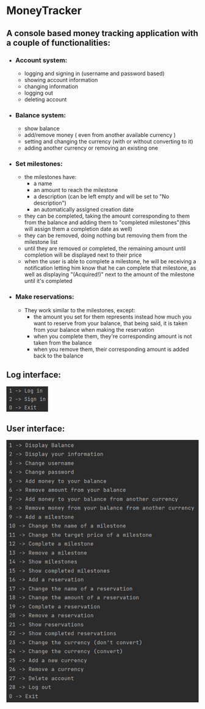 ﻿# MoneyTracker

## A console based money tracking application with a couple of functionalities:

- ### Account system:
    - logging and signing in (username and password based)
    - showing account information
    - changing information
    - logging out
    - deleting account
- ### Balance system:
    - show balance
    - add/remove money ( even from another available currency )
    - setting and changing the currency (with or without converting to it)
    - adding another currency or removing an existing one
- ### Set milestones:
    - the milestones have:
        - a name
        - an amount to reach the milestone
        - a description (can be left empty and will be set to "No description")
        - an automatically assigned creation date
    - they can be completed, taking the amount corresponding to them from the balance and adding them to "completed
      milestones"(this will assign them a completion date as well)
    - they can be removed, doing nothing but removing them from the milestone list
    - until they are removed or completed, the remaining amount until completion will be displayed next to their price
    - when the user is able to complete a milestone, he will be receiving a notification letting him know that he can
      complete that milestone, as well as displaying "(Acquired!)" next to the amount of the milestone until it's
      completed
- ### Make reservations:
    - They work similar to the milestones, except:
        - the amount you set for them represents instead how much you want to reserve from your balance, that being
          said, it is taken from your balance when making the reservation
        - when you complete them, they're corresponding amount is not taken from the balance
        - when you remove them, their corresponding amount is added back to the balance

## Log interface:
![log_preview](interfacePreviews/LogScreen.png)
## User interface:
![user_preview](interfacePreviews/UserScreen.png) 
